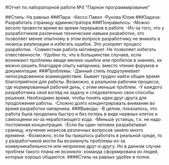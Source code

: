 #Отчет по лабораторной работе №4 "Парное программирование"

##Стиль: На равных
###Пара: 
-Кессо Павел
-Рунова Юлия
###Задача: 
Разработать страницу администратора
###Понравилось:
-Можно весело провести время во время перерывов в работе.
-Из-за того, что у разработчиков различные технические навыки разработки, это позволяет менее опытному в этом вопросе разработчику не вникать в нюансы реализации и избегать ошибок. Это ускоряет процесс разработки.
-Совместная работа мотивирует. Не позволяет избегать отвественности.
-Удобно то, что в большинстве случаев, если возникают проблемы ввиде мелких ошибок или пробелов в знаниях,
их можно решить благодаря опыту напарника, вместо чтения форумов и документации.
###Проблемы:
-Данный стиль подрузумевает непосредсвенное взаимодействие. Бывает трудно найти общее время благоприятное для работы. Возможно, в реальном рабочем процессе, где нормированный рабочий день, с этим меньше проблем. 
-У каждого разработчика свой взгляд на задачу и следовательно свои способы решения. Необходимо время, чтобы понять идеи друг-друга для продолжения работы.
-Сложно долго концентрировать внимание во время разработки напарника.
###Выводы:
-В целом, показалось, что работа была проделана быстро и без потерь в виде нервных клеток и самооценки из-за неработающего кода.
-Меньше устаешь, т.к. не надо постоянная концентрация.
-Если бы один человек разрабатывал сраницу, изучение нюансов различных вопросов заняло много времени.
-Возможно, если бы пришлось работать в реальной среде, то у разработчиков могли бы возникнуть проблемы из-за коммуникабельности или неприязни друг-к-другу. Но в данном случае проблем такого плана не возникло: команда сформирована из людей, которые хорошо общаются.
####Стиль на равных удобен в полне. 
